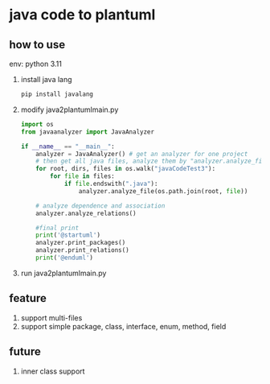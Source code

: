 # java code to plantuml

## how to use

env: python 3.11

1. install java lang

   ```cmd
   pip install javalang
   ```

2. modify java2plantumlmain.py

   ```python
   import os
   from javaanalyzer import JavaAnalyzer

   if __name__ == "__main__":
       analyzer = JavaAnalyzer() # get an analyzer for one project
       # then get all java files, analyze them by "analyzer.analyze_file"
       for root, dirs, files in os.walk("javaCodeTest3"):
           for file in files:
               if file.endswith(".java"):
                   analyzer.analyze_file(os.path.join(root, file))

       # analyze dependence and association
       analyzer.analyze_relations()

       #final print
       print('@startuml')
       analyzer.print_packages()
       analyzer.print_relations()
       print('@enduml')

   ```

3. run java2plantumlmain.py

## feature

1. support multi-files
2. support simple package, class, interface, enum, method, field

## future

1. inner class support
